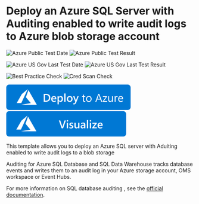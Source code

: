 # Deploy an Azure SQL Server with Auditing enabled to write audit logs to Azure blob storage account

![Azure Public Test Date](https://azurequickstartsservice.blob.core.windows.net/badges/201-sql-auditing-server-policy-to-blob-storage/PublicLastTestDate.svg)
![Azure Public Test Result](https://azurequickstartsservice.blob.core.windows.net/badges/201-sql-auditing-server-policy-to-blob-storage/PublicDeployment.svg)

![Azure US Gov Last Test Date](https://azurequickstartsservice.blob.core.windows.net/badges/201-sql-auditing-server-policy-to-blob-storage/FairfaxLastTestDate.svg)
![Azure US Gov Last Test Result](https://azurequickstartsservice.blob.core.windows.net/badges/201-sql-auditing-server-policy-to-blob-storage/FairfaxDeployment.svg)

![Best Practice Check](https://azurequickstartsservice.blob.core.windows.net/badges/201-sql-auditing-server-policy-to-blob-storage/BestPracticeResult.svg)
![Cred Scan Check](https://azurequickstartsservice.blob.core.windows.net/badges/201-sql-auditing-server-policy-to-blob-storage/CredScanResult.svg)

[![Deploy To Azure](https://raw.githubusercontent.com/Azure/azure-quickstart-templates/master/1-CONTRIBUTION-GUIDE/images/deploytoazure.svg?sanitize=true)]("https://portal.azure.com/#create/Microsoft.Template/uri/https%3A%2F%2Fraw.githubusercontent.com%2FAzure%2Fazure-quickstart-templates%2Fmaster%2F201-sql-auditing-server-policy-to-blob-storage%2Fazuredeploy.json")  [![Visualize](https://raw.githubusercontent.com/Azure/azure-quickstart-templates/master/1-CONTRIBUTION-GUIDE/images/visualizebutton.svg?sanitize=true)]("http://armviz.io/#/?load=https%3A%2F%2Fraw.githubusercontent.com%2FAzure%2Fazure-quickstart-templates%2Fmaster%2F201-sql-auditing-server-policy-to-blob-storage%2Fazuredeploy.json")

This template allows you to deploy an Azure SQL server with Aduiting enabled to write audit logs to a blob storage 

Auditing for Azure SQL Database and SQL Data Warehouse tracks database events and writes them to an audit log in your Azure storage account, OMS workspace or Event Hubs.

For more information on SQL database auditing , see the [official documentation]( https://docs.microsoft.com/en-us/azure/sql-database/sql-database-auditing).


